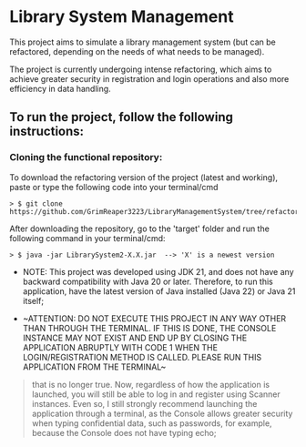 # Library System Management

This project aims to simulate a library management system (but can be refactored, depending on the needs of what needs to be managed).

The project is currently undergoing intense refactoring, which aims to achieve greater security in registration and login operations and also more efficiency in data handling.

## To run the project, follow the following instructions:

### Cloning the functional repository:

To download the refactoring version of the project (latest and working), paste or type the following code into your terminal/cmd

```shell
> $ git clone https://github.com/GrimReaper3223/LibraryManagementSystem/tree/refactory
```
After downloading the repository, go to the 'target' folder and run the following command in your terminal/cmd:

```shell
> $ java -jar LibrarySystem2-X.X.jar  --> 'X' is a newest version
```

* NOTE: This project was developed using JDK 21, and does not have any backward compatibility with Java 20 or later. Therefore, to run this application, have the latest version of Java installed (Java 22) or Java 21 itself;


* ~ATTENTION: DO NOT EXECUTE THIS PROJECT IN ANY WAY OTHER THAN THROUGH THE TERMINAL. IF THIS IS DONE, THE CONSOLE INSTANCE MAY NOT EXIST AND END UP BY CLOSING THE APPLICATION ABRUPTLY WITH CODE 1 WHEN THE LOGIN/REGISTRATION METHOD IS CALLED. PLEASE RUN THIS APPLICATION FROM THE TERMINAL~
> that is no longer true. Now, regardless of how the application is launched, you will still be able to log in and register using Scanner instances. Even so, I still strongly recommend launching the application through a terminal, as the Console allows greater security when typing confidential data, such as passwords, for example, because the Console does not have typing echo;
